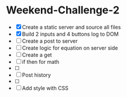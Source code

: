 # Weekend-Challenge-2

- [x] Create a static server and source all files
- [x] Build 2 inputs and 4 buttons log to DOM
- [ ] Create a post to server
- [ ] Create logic for equation on server side
- [ ] Create a get
- [ ] if then for math
- [ ] 
- [ ] Post history
- [ ] 
- [ ] Add style with CSS
